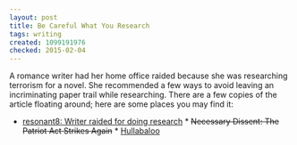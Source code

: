 ```yaml
---
layout: post
title: Be Careful What You Research
tags: writing
created: 1099191976
checked: 2015-02-04
---
```

 A romance writer had her home office raided because she was researching terrorism for a novel.  She recommended a few ways to avoid leaving an incriminating paper trail while researching.  There are a few copies of the article floating around; here are some places you may find it:

* [resonant8: Writer raided for doing research](http://www.livejournal.com/users/resonant8/71077.html) * ~~Necessary Dissent: The Patriot Act Strikes Again~~ * [Hullabaloo](https://web.archive.org/web/20041113091809/http://digbysblog.blogspot.com/2004_10_24_digbysblog_archive.html#109864025365506773)
